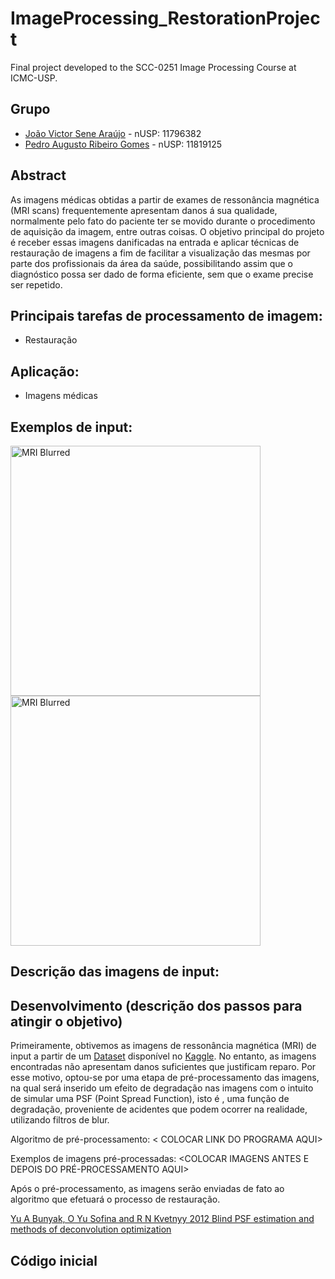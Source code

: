 # ImageProcessing_RestorationProject
Final project developed to the SCC-0251 Image Processing Course at ICMC-USP.

## Grupo
 * [João Victor Sene Araújo](https://github.com/JoaoVSene) - nUSP: 11796382
 * [Pedro Augusto Ribeiro Gomes](https://github.com/pedroaurgomes) - nUSP: 11819125

## Abstract 

As imagens médicas obtidas a partir de exames de ressonância magnética (MRI scans) frequentemente apresentam danos á sua qualidade, normalmente pelo fato 
do paciente ter se movido durante o procedimento de aquisição da imagem, entre outras coisas. O objetivo principal do projeto é receber essas imagens danificadas na entrada e aplicar técnicas de restauração de imagens a fim de facilitar a visualização das mesmas por parte dos profissionais da área da saúde, possibilitando assim que o diagnóstico possa ser dado de forma eficiente, sem que o exame precise ser repetido.

## Principais tarefas de processamento de imagem:
 * Restauração 

## Aplicação:
 * Imagens médicas

## Exemplos de input:

<img src="https://user-images.githubusercontent.com/62620260/169727499-55496bd7-361a-4249-82a7-c6c3d7535dd1.jpeg" alt="MRI Blurred" height="400"/>

<img src="https://user-images.githubusercontent.com/62620260/169727750-cb42ed18-b0cf-4d1d-8e63-737aee592dbc.jpeg" alt="MRI Blurred" height="400"/>

## Descrição das imagens de input:


## Desenvolvimento (descrição dos passos para atingir o objetivo)

Primeiramente, obtivemos as imagens de ressonância magnética (MRI) de input a partir de um [Dataset](https://www.kaggle.com/datasets/navoneel/brain-mri-images-for-brain-tumor-detection) disponível no [Kaggle](https://www.kaggle.com/). No entanto, as imagens encontradas não apresentam danos suficientes 
que justificam reparo. Por esse motivo, optou-se por uma etapa de pré-processamento das imagens, na qual será inserido um efeito de degradação 
nas imagens com o intuito de simular uma PSF (Point Spread Function), isto é , uma função de degradação, proveniente de acidentes que podem 
ocorrer na realidade, utilizando filtros de blur.

Algoritmo de pré-processamento: < COLOCAR LINK DO PROGRAMA AQUI>

Exemplos de imagens pré-processadas: <COLOCAR IMAGENS ANTES E DEPOIS DO PRÉ-PROCESSAMENTO AQUI>


Após o pré-processamento, as imagens serão enviadas de fato ao algoritmo que efetuará o processo de restauração.



[Yu A Bunyak, O Yu Sofina and R N Kvetnyy 2012 Blind PSF estimation and methods of deconvolution optimization](https://arxiv.org/ftp/arxiv/papers/1206/1206.3594.pdf)

## Código inicial
